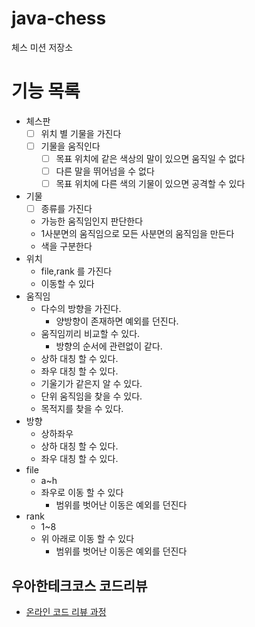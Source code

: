 # java-chess

체스 미션 저장소

# 기능 목록

- 체스판
    - [ ] 위치 별 기물을 가진다
    - [ ] 기물을 움직인다
        - [ ] 목표 위치에 같은 색상의 말이 있으면 움직일 수 없다
        - [ ] 다른 말을 뛰어넘을 수 없다
        - [ ] 목표 위치에 다른 색의 기물이 있으면 공격할 수 있다
- 기물
    - [ ] 종류를 가진다
    - 가능한 움직임인지 판단한다
    - 1사분면의 움직임으로 모든 사분면의 움직임을 만든다
    - 색을 구분한다
- 위치
    - file,rank 를 가진다
    - 이동할 수 있다
- 움직임
    - 다수의 방향을 가진다.
        - 양방향이 존재하면 예외를 던진다.
    - 움직임끼리 비교할 수 있다.
        - 방향의 순서에 관련없이 같다.
    - 상하 대칭 할 수 있다.
    - 좌우 대칭 할 수 있다.
    - 기울기가 같은지 알 수 있다.
    - 단위 움직임을 찾을 수 있다.
    - 목적지를 찾을 수 있다.
- 방향
    - 상하좌우
    - 상하 대칭 할 수 있다.
    - 좌우 대칭 할 수 있다.
- file
    - a~h
    - 좌우로 이동 할 수 있다
        - 범위를 벗어난 이동은 예외를 던진다
- rank
    - 1~8
    - 위 아래로 이동 할 수 있다
        - 범위를 벗어난 이동은 예외를 던진다

## 우아한테크코스 코드리뷰

- [온라인 코드 리뷰 과정](https://github.com/woowacourse/woowacourse-docs/blob/master/maincourse/README.md)

